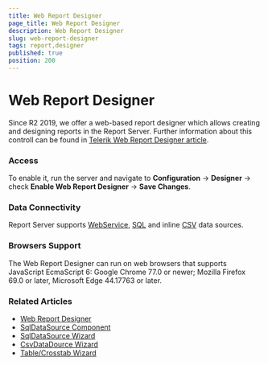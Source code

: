 ```yaml
---
title: Web Report Designer
page_title: Web Report Designer
description: Web Report Designer
slug: web-report-designer
tags: report,designer
published: true
position: 200
---
```


# Web Report Designer

Since R2 2019, we offer a web-based report designer which allows creating and designing reports in the Report Server. 
Further information about this controll can be found in [Telerik Web Report Designer article](https://docs.telerik.com/reporting/web-report-designer).

### Access

To enable it, run the server and navigate to **Configuration** -> **Designer** -> check **Enable Web Report Designer** ->  **Save Changes**.


### Data Connectivity

Report Server supports [WebService](https://docs.telerik.com/reporting/webservicedatasource-component), [SQL](https://docs.telerik.com/reporting/sqldatasource) and inline [CSV](https://docs.telerik.com/reporting/csvdatasource-component) data sources.

### Browsers Support
The Web Report Designer can run on web browsers that supports JavaScript EcmaScript 6: Google Chrome 77.0 or newer; Mozilla Firefox 69.0 or later, Microsoft Edge 44.17763 or later.

### Related Articles

- [Web Report Designer](https://docs.telerik.com/reporting/web-report-designer "Web Report Designer Overview")  
- [SqlDataSource Component](https://docs.telerik.com/reporting/sqldatasource "SqlDataSource Component")
- [SqlDataSource Wizard](https://docs.telerik.com/reporting/web-report-designer-tools-sqldatasource-wizard "SqlDataSource Wizard Overview")
- [CsvDataDource Wizard](https://docs.telerik.com/reporting/csvdatasource-wizard "CsvDataDource Wizard Overview")
- [Table/Crosstab Wizard](https://docs.telerik.com/reporting/web-report-designer-table-crosstab-wizard "Table/Crosstab Wizard")
